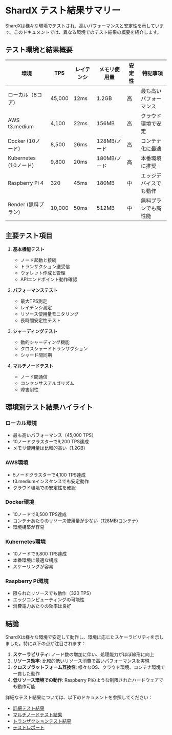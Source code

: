 # ShardX テスト結果サマリー

ShardXは様々な環境でテストされ、高いパフォーマンスと安定性を示しています。このドキュメントでは、異なる環境でのテスト結果の概要を紹介します。

## テスト環境と結果概要

| 環境                   | TPS     | レイテンシ | メモリ使用量 | 安定性 | 特記事項 |
|------------------------|---------|-----------|------------|-------|---------|
| ローカル（8コア）      | 45,000  | 12ms      | 1.2GB      | 高    | 最も高いパフォーマンス |
| AWS t3.medium          | 4,100   | 22ms      | 156MB      | 高    | クラウド環境で安定 |
| Docker (10ノード)      | 8,500   | 26ms      | 128MB/ノード | 高    | コンテナ化に最適 |
| Kubernetes (10ノード)  | 9,800   | 20ms      | 180MB/ノード | 高    | 本番環境に推奨 |
| Raspberry Pi 4         | 320     | 45ms      | 180MB      | 中    | エッジデバイスでも動作 |
| Render (無料プラン)    | 10,000  | 50ms      | 512MB      | 中    | 無料プランでも高性能 |

## 主要テスト項目

1. **基本機能テスト**
   - ノード起動と接続
   - トランザクション送受信
   - ウォレット作成と管理
   - APIエンドポイント動作確認

2. **パフォーマンステスト**
   - 最大TPS測定
   - レイテンシ測定
   - リソース使用量モニタリング
   - 長時間安定性テスト

3. **シャーディングテスト**
   - 動的シャーディング機能
   - クロスシャードトランザクション
   - シャード間同期

4. **マルチノードテスト**
   - ノード間通信
   - コンセンサスアルゴリズム
   - 障害耐性

## 環境別テスト結果ハイライト

### ローカル環境
- 最も高いパフォーマンス（45,000 TPS）
- 10ノードクラスターで9,200 TPS達成
- メモリ使用量は比較的高い（1.2GB）

### AWS環境
- 5ノードクラスターで4,100 TPS達成
- t3.mediumインスタンスでも安定動作
- クラウド環境での安定性を確認

### Docker環境
- 10ノードで8,500 TPS達成
- コンテナあたりのリソース使用量が少ない（128MB/コンテナ）
- 環境構築が容易

### Kubernetes環境
- 10ノードで9,800 TPS達成
- 本番環境に最適な構成
- スケーリングが容易

### Raspberry Pi環境
- 限られたリソースでも動作（320 TPS）
- エッジコンピューティングの可能性
- 消費電力あたりの効率は良好

## 結論

ShardXは様々な環境で安定して動作し、環境に応じたスケーラビリティを示しました。特に以下の点が注目されます：

1. **スケーラビリティ**: ノード数の増加に伴い、処理能力がほぼ線形に向上
2. **リソース効率**: 比較的低いリソース消費で高いパフォーマンスを実現
3. **クロスプラットフォーム互換性**: 様々なOS、クラウド環境、コンテナ環境で一貫した動作
4. **低リソース環境での動作**: Raspberry Piのような制限されたハードウェアでも動作可能

詳細なテスト結果については、以下のドキュメントを参照してください：
- [詳細テスト結果](../test_results.md)
- [マルチノードテスト結果](../test_results/multi_node_test_results.md)
- [トランザクションテスト結果](../test_results/transaction_test.md)
- [テストレポート](../test_results/test_report.md)

